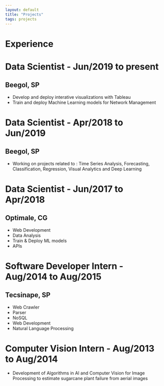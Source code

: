 ```yaml
---
layout: default
title: "Projects"
tags: projects
---
```


# <a name="top"></a>Experience



# Data Scientist - Jun/2019 to present
## Beegol, SP

* Develop and deploy interative visualizations with Tableau
* Train and deploy Machine Learning models for Network Management

# Data Scientist - Apr/2018 to Jun/2019
## Beegol, SP

* Working on projects related to : Time Series Analysis, Forecasting, Classification, Regression, Visual Analytics and Deep Learning

# Data Scientist - Jun/2017 to Apr/2018
## Optimale, CG

* Web Development
* Data Analysis
* Train & Deploy ML models
* APIs

# Software Developer Intern - Aug/2014 to Aug/2015
## Tecsinape, SP

* Web Crawler
* Parser
* NoSQL
* Web Development
* Natural Language Processing

# Computer Vision Intern - Aug/2013 to Aug/2014
* Development of Algorithms in AI and Computer Vision for Image Processing to estimate sugarcane plant failure from aerial images
